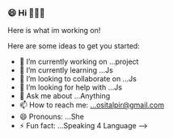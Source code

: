 ### 😄 Hi 👋👋👋
Here is what im working on!

Here are some ideas to get you started:

- 🔭 I’m currently working on ...project
- 🌱 I’m currently learning ...Js
- 👯 I’m looking to collaborate on ...Js
- 🤔 I’m looking for help with ...Js
- 💬 Ask me about ...Anything
- 📫 How to reach me: ...ositalpir@gmail.com
- 😄 Pronouns: ...She
- ⚡ Fun fact: ...Speaking 4 Language
-->
